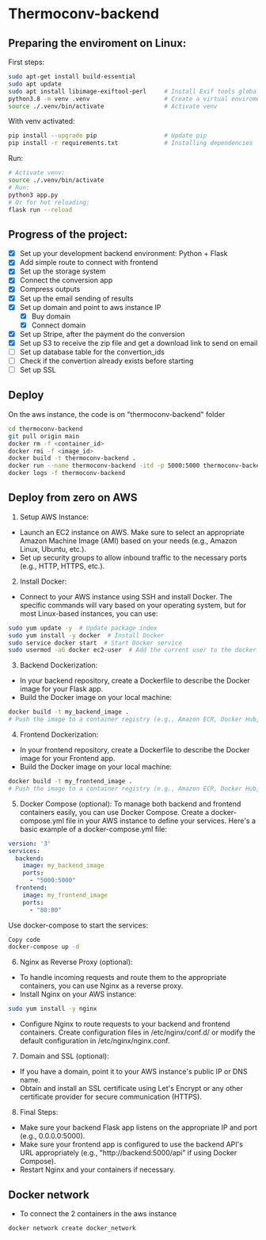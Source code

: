 # Thermoconv-backend

## Preparing the enviroment on Linux:

First steps:
```bash
sudo apt-get install build-essential
sudo apt update
sudo apt install libimage-exiftool-perl     # Install Exif tools globaly
python3.8 -m venv .venv                     # Create a virtual enviroment
source ./.venv/bin/activate                 # Activate venv
```

With venv activated:
```bash
pip install --upgrade pip                   # Update pip
pip install -r requirements.txt             # Installing dependencies
```

Run:
```bash
# Activate venv:
source ./.venv/bin/activate
# Run:
python3 app.py
# Or for hot reloading:
flask run --reload
```


## Progress of the project:

- [X] Set up your development backend environment: Python + Flask
- [X] Add simple route to connect with frontend
- [X] Set up the storage system
- [X] Connect the conversion app  
- [X] Compress outputs
- [X] Set up the email sending of results
- [X] Set up domain and point to aws instance IP
  - [X] Buy domain
  - [X] Connect domain
- [X] Set up Stripe, after the payment do the conversion
- [X] Set up S3 to receive the zip file and get a download link to send on email
- [ ] Set up database table for the convertion_ids
- [ ] Check if the convertion already exists before starting
- [ ] Set up SSL

## Deploy
On the aws instance, the code is on "thermoconv-backend" folder
```bash
cd thermoconv-backend
git pull origin main                                                          # to get the code updated
docker rm -f <container_id>                                                   # remove old ontainer
docker rmi -f <image_id>                                                      # remove old image
docker build -t thermoconv-backend .                                          # build the new image
docker run --name thermoconv-backend -itd -p 5000:5000 thermoconv-backend     # run the new container
docker logs -f thermoconv-backend                                             # Whatch the logs
```


## Deploy from zero on AWS

1. Setup AWS Instance:
- Launch an EC2 instance on AWS. Make sure to select an appropriate Amazon Machine Image (AMI) based on your needs (e.g., Amazon Linux, Ubuntu, etc.).
- Set up security groups to allow inbound traffic to the necessary ports (e.g., HTTP, HTTPS, etc.).

2. Install Docker:
- Connect to your AWS instance using SSH and install Docker. The specific commands will vary based on your operating system, but for most Linux-based instances, you can use:
```bash
sudo yum update -y  # Update package index
sudo yum install -y docker  # Install Docker
sudo service docker start  # Start Docker service
sudo usermod -aG docker ec2-user  # Add the current user to the docker group (optional but avoids using sudo with docker commands) 
```

3. Backend Dockerization:
- In your backend repository, create a Dockerfile to describe the Docker image for your Flask app.
- Build the Docker image on your local machine:
```bash
docker build -t my_backend_image .
# Push the image to a container registry (e.g., Amazon ECR, Docker Hub, etc.) or use AWS ECR to create a repository and push your image to it.
```

4. Frontend Dockerization:
- In your frontend repository, create a Dockerfile to describe the Docker image for your Frontend app.
- Build the Docker image on your local machine:
```bash
docker build -t my_frontend_image .
# Push the image to a container registry (e.g., Amazon ECR, Docker Hub, etc.) or use AWS ECR to create a repository and push your image to it.
```

5. Docker Compose (optional):
To manage both backend and frontend containers easily, you can use Docker Compose. Create a docker-compose.yml file in your AWS instance to define your services.
Here's a basic example of a docker-compose.yml file:
```yaml
version: '3'
services:
  backend:
    image: my_backend_image
    ports:
      - "5000:5000"
  frontend:
    image: my_frontend_image
    ports:
      - "80:80"
```

Use docker-compose to start the services:
```bash
Copy code
docker-compose up -d
```

6. Nginx as Reverse Proxy (optional):
- To handle incoming requests and route them to the appropriate containers, you can use Nginx as a reverse proxy.
- Install Nginx on your AWS instance:
```bash
sudo yum install -y nginx
```
- Configure Nginx to route requests to your backend and frontend containers. Create configuration files in /etc/nginx/conf.d/ or modify the default configuration in /etc/nginx/nginx.conf.

7. Domain and SSL (optional):
- If you have a domain, point it to your AWS instance's public IP or DNS name.
- Obtain and install an SSL certificate using Let's Encrypt or any other certificate provider for secure communication (HTTPS).

8. Final Steps:
- Make sure your backend Flask app listens on the appropriate IP and port (e.g., 0.0.0.0:5000).
- Make sure your frontend app is configured to use the backend API's URL appropriately (e.g., "http://backend:5000/api" if using Docker Compose).
- Restart Nginx and your containers if necessary.

## Docker network
- To connect the 2 containers in the aws instance
```bash
docker network create docker_network
```



